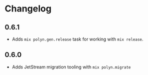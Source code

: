 # Changelog

## 0.6.1

* Adds `mix polyn.gen.release` task for working with `mix release`.

## 0.6.0

* Adds JetStream migration tooling with `mix polyn.migrate`
